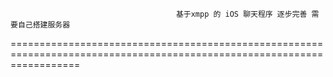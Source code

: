                                          基于xmpp 的 iOS 聊天程序 逐步完善 需要自己搭建服务器
  ========================================================================================================================  
